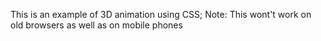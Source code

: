 This is an example of 3D animation using CSS;
Note: This wont't work on old browsers as well as on mobile phones